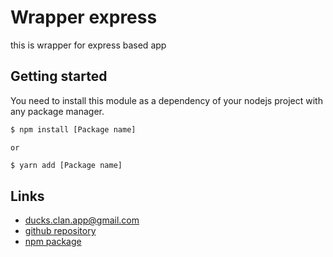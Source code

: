 # Wrapper express

this is wrapper for express based app

## Getting started

You need to install this module as a dependency of your
nodejs project with any package manager.

```bash
$ npm install [Package name]
```

`or`

```bash
$ yarn add [Package name]
```

## Links 

- [ducks.clan.app@gmail.com](mailto:ducks.clan.app@gmail.com)
- [github repository](https://github.com/ducksclan/wrapper-express)
- [npm package](https://npmjs.com/package/@ducksclan/wrapper-express)
